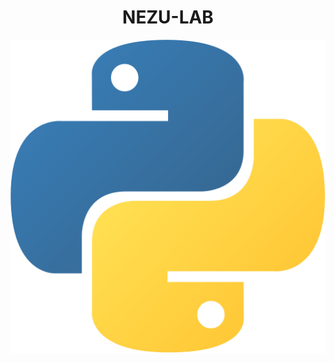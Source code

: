 <div>
  <center><h1>NEZU-LAB</h1></center>
</div>
<div style="display:inline-block">
  <img alt"Python3" src="https://raw.githubusercontent.com/nezu-lab/nezu-lab/main/python.png"/>
</div>
